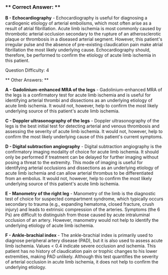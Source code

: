 ### ** Correct Answer: **

**B - Echocardiography** - Echocardiography is useful for diagnosing a cardiogenic etiology of arterial embolisms, which most often arise as a result of atrial fibrillation. Acute limb ischemia is most commonly caused by thrombotic arterial occlusion secondary to the rupture of an atherosclerotic plaque or thrombosis in a diseased arterial segment. However, this patient's irregular pulse and the absence of pre-existing claudication pain make atrial fibrillation the most likely underlying cause. Echocardiography should, therefore, be performed to confirm the etiology of acute limb ischemia in this patient.

Question Difficulty: 4

** Other Answers: **

**A - Gadolinium-enhanced MRA of the legs** - Gadolinium-enhanced MRA of the legs is a confirmatory test for acute limb ischemia and is useful for identifying arterial thrombi and dissections as an underlying etiology of acute limb ischemia. It would not, however, help to confirm the most likely underlying source of this patient's acute limb ischemia.

**C - Doppler ultrasonography of the legs** - Doppler ultrasonography of the legs is the best initial test for detecting arterial and venous thrombosis and assessing the severity of acute limb ischemia. It would not, however, help to confirm the most likely underlying cause of this patient's current symptoms.

**D - Digital subtraction angiography** - Digital subtraction angiography is the confirmatory imaging modality of choice for acute limb ischemia. It should only be performed if treatment can be delayed for further imaging without posing a threat to the extremity. This mode of imaging is useful for identifying arterial occlusions and dissections as an underlying etiology of acute limb ischemia and can allow arterial thrombus to be differentiated from an embolus. It would not, however, help to confirm the most likely underlying source of this patient's acute limb ischemia.

**E - Manometry of the right leg** - Manometry of the limb is the diagnostic test of choice for suspected compartment syndrome, which typically occurs secondary to trauma (e.g., expanding hematoma, closed fracture, crush injury) and leads to extrinsic compression of the arteries. Symptoms (the 6 Ps) are difficult to distinguish from those caused by acute intraluminal occlusion of an artery. However, manometry would not help to identify the underlying etiology of acute limb ischemia.

**F - Ankle-brachial index** - The ankle-brachial index is primarily used to diagnose peripheral artery disease (PAD), but it is also used to assess acute limb ischemia. Values < 0.4 indicate severe occlusion and ischemia. This patient has no history of claudication pain or trophic changes to his lower extremities, making PAD unlikely. Although this test quantifies the severity of arterial occlusion in acute limb ischemia, it does not help to confirm the underlying etiology.

